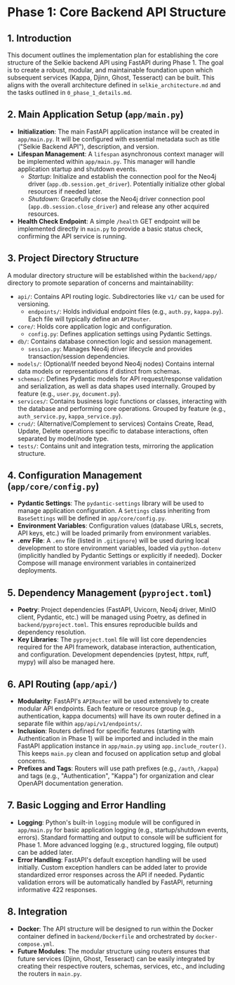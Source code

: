 # Phase 1: Core Backend API Structure

## 1. Introduction

This document outlines the implementation plan for establishing the core structure of the Selkie backend API using FastAPI during Phase 1. The goal is to create a robust, modular, and maintainable foundation upon which subsequent services (Kappa, Djinn, Ghost, Tesseract) can be built. This aligns with the overall architecture defined in `selkie_architecture.md` and the tasks outlined in `0_phase_1_details.md`.

## 2. Main Application Setup (`app/main.py`)

*   **Initialization**: The main FastAPI application instance will be created in `app/main.py`. It will be configured with essential metadata such as title ("Selkie Backend API"), description, and version.
*   **Lifespan Management**: A `lifespan` asynchronous context manager will be implemented within `app/main.py`. This manager will handle application startup and shutdown events.
    *   *Startup*: Initialize and establish the connection pool for the Neo4j driver (`app.db.session.get_driver`). Potentially initialize other global resources if needed later.
    *   *Shutdown*: Gracefully close the Neo4j driver connection pool (`app.db.session.close_driver`) and release any other acquired resources.
*   **Health Check Endpoint**: A simple `/health` GET endpoint will be implemented directly in `main.py` to provide a basic status check, confirming the API service is running.

## 3. Project Directory Structure

A modular directory structure will be established within the `backend/app/` directory to promote separation of concerns and maintainability:

*   `api/`: Contains API routing logic. Subdirectories like `v1/` can be used for versioning.
    *   `endpoints/`: Holds individual endpoint files (e.g., `auth.py`, `kappa.py`). Each file will typically define an `APIRouter`.
*   `core/`: Holds core application logic and configuration.
    *   `config.py`: Defines application settings using Pydantic Settings.
*   `db/`: Contains database connection logic and session management.
    *   `session.py`: Manages Neo4j driver lifecycle and provides transaction/session dependencies.
*   `models/`: (Optional/If needed beyond Neo4j nodes) Contains internal data models or representations if distinct from schemas.
*   `schemas/`: Defines Pydantic models for API request/response validation and serialization, as well as data shapes used internally. Grouped by feature (e.g., `user.py`, `document.py`).
*   `services/`: Contains business logic functions or classes, interacting with the database and performing core operations. Grouped by feature (e.g., `auth_service.py`, `kappa_service.py`).
*   `crud/`: (Alternative/Complement to services) Contains Create, Read, Update, Delete operations specific to database interactions, often separated by model/node type.
*   `tests/`: Contains unit and integration tests, mirroring the application structure.

## 4. Configuration Management (`app/core/config.py`)

*   **Pydantic Settings**: The `pydantic-settings` library will be used to manage application configuration. A `Settings` class inheriting from `BaseSettings` will be defined in `app/core/config.py`.
*   **Environment Variables**: Configuration values (database URLs, secrets, API keys, etc.) will be loaded primarily from environment variables.
*   **.env File**: A `.env` file (listed in `.gitignore`) will be used during local development to store environment variables, loaded via `python-dotenv` (implicitly handled by Pydantic Settings or explicitly if needed). Docker Compose will manage environment variables in containerized deployments.

## 5. Dependency Management (`pyproject.toml`)

*   **Poetry**: Project dependencies (FastAPI, Uvicorn, Neo4j driver, MinIO client, Pydantic, etc.) will be managed using Poetry, as defined in `backend/pyproject.toml`. This ensures reproducible builds and dependency resolution.
*   **Key Libraries**: The `pyproject.toml` file will list core dependencies required for the API framework, database interaction, authentication, and configuration. Development dependencies (pytest, httpx, ruff, mypy) will also be managed here.

## 6. API Routing (`app/api/`)

*   **Modularity**: FastAPI's `APIRouter` will be used extensively to create modular API endpoints. Each feature or resource group (e.g., authentication, kappa documents) will have its own router defined in a separate file within `app/api/v1/endpoints/`.
*   **Inclusion**: Routers defined for specific features (starting with Authentication in Phase 1) will be imported and included in the main FastAPI application instance in `app/main.py` using `app.include_router()`. This keeps `main.py` clean and focused on application setup and global concerns.
*   **Prefixes and Tags**: Routers will use path prefixes (e.g., `/auth`, `/kappa`) and tags (e.g., "Authentication", "Kappa") for organization and clear OpenAPI documentation generation.

## 7. Basic Logging and Error Handling

*   **Logging**: Python's built-in `logging` module will be configured in `app/main.py` for basic application logging (e.g., startup/shutdown events, errors). Standard formatting and output to console will be sufficient for Phase 1. More advanced logging (e.g., structured logging, file output) can be added later.
*   **Error Handling**: FastAPI's default exception handling will be used initially. Custom exception handlers can be added later to provide standardized error responses across the API if needed. Pydantic validation errors will be automatically handled by FastAPI, returning informative 422 responses.

## 8. Integration

*   **Docker**: The API structure will be designed to run within the Docker container defined in `backend/Dockerfile` and orchestrated by `docker-compose.yml`.
*   **Future Modules**: The modular structure using routers ensures that future services (Djinn, Ghost, Tesseract) can be easily integrated by creating their respective routers, schemas, services, etc., and including the routers in `main.py`.